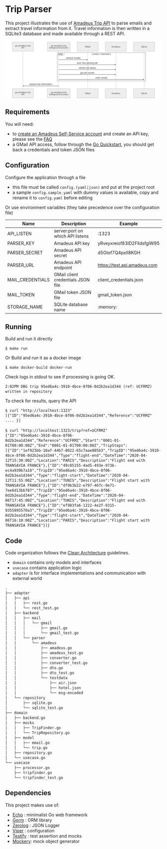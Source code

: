 # Trip Parser

This project illustrates the use of [Amadeus Trip API](https://developers.amadeus.com/self-service/category/trip/api-doc/trip-parser) to parse emails and extract travel information from it.
Travel information is then written in a SQLite3 database and made available through a REST API.

![alt text](doc/flowchart.svg?raw=true)

## Requirements

You will need:
- to [create an Amadeus Self-Service account](https://developers.amadeus.com/register) and create an API key, please see the [FAQ](https://developers.amadeus.com/support/faq/)
- a GMail API access, follow through the [Go Quickstart](https://developers.google.com/gmail/api/quickstart/go), you should get back a credentials and token JSON files

## Configuration

Configure the application through a file
- this file must be called `config.(yaml|json)` and put at the project root
- a sample `config.sample.yaml` with dummy values is available, copy and rename it to `config.yaml` before editing

Or use environment variables (they take precedence over the configuration file)

|Name               |Description                        |Example                        |
|---                |---                                |---                            |
|API_LISTEN         |server:port on which API listens   |:1323                          |
|PARSER_KEY         |Amadeus API key                    |yRveyxreiof83ID2FlldsfgIW95    |
|PARSER_SECRET      |Amadeus API secret                 |d5Gtof7Q4pxlI8KGH              |
|PARSER_URL         |Amadeus API endpoint               |https://test.api.amadeus.com   |
|MAIL_CREDENTIALS   |GMail client credentials JSON file |client_credentials.json        |
|MAIL_TOKEN         |GMail token JSON file              |gmail_token.json               |
|STORAGE_NAME       |SQLite database name               |:memory:                       |

## Running

Build and run it directly
```
$ make run
```

Or Build and run it as a docker image
```
$ make docker-build docker-run
```

Check logs in stdout to see if processing is going OK. 
```
2:02PM DBG trip 95ed6a4c-3910-4bce-8f06-0d2b2ea1d344 (ref: UCFRMZ) written in repository
```

To check for results, query the API
```
$ curl "http://localhost:1323"
[{"ID":"95ed6a4c-3910-4bce-8f06-0d2b2ea1d344","Reference":"UCFRMZ" .... }]

$ curl "http://localhost:1323/trip?ref=UCFRMZ"
{"ID":"95ed6a4c-3910-4bce-8f06-0d2b2ea1d344","Reference":"UCFRMZ","Start":"0001-01-01T00:00:00Z","End":"0001-01-01T00:00:00Z","TripSteps":[{"ID":"1ef923bb-10af-44b7-8022-65c7aae805b3","TripID":"95ed6a4c-3910-4bce-8f06-0d2b2ea1d344","Type":"flight-end","DateTime":"2020-04-12T15:30:00Z","Location":"PARIS","Description":"Flight end with TRANSAVIA FRANCE"},{"ID":"49c85155-4ad5-493e-973b-ec4a939b7a18","TripID":"95ed6a4c-3910-4bce-8f06-0d2b2ea1d344","Type":"flight-start","DateTime":"2020-04-12T11:55:00Z","Location":"TUNIS","Description":"Flight start with TRANSAVIA FRANCE"},{"ID":"df9b3b22-e797-467c-9e71-7ee6d13bb787","TripID":"95ed6a4c-3910-4bce-8f06-0d2b2ea1d344","Type":"flight-end","DateTime":"2020-04-06T17:45:00Z","Location":"TUNIS","Description":"Flight end with TRANSAVIA FRANCE"},{"ID":"ef983fa6-1222-4e2f-9315-9355895570a3","TripID":"95ed6a4c-3910-4bce-8f06-0d2b2ea1d344","Type":"flight-start","DateTime":"2020-04-06T16:10:00Z","Location":"PARIS","Description":"Flight start with TRANSAVIA FRANCE"}]}
```

## Code

Code organization follows the [Clean Architecture](https://blog.cleancoder.com/uncle-bob/2012/08/13/the-clean-architecture.html) guidelines.
- `domain` contains only models and interfaces
- `usecase` contains application logic
- `adapter` is for interface implementations and communication with external world

```
.
├── adapter
│   ├── api
│   │   ├── rest.go
│   │   └── rest_test.go
│   ├── backend
│   │   ├── mail
│   │   │   └── gmail
│   │   │       ├── gmail.go
│   │   │       └── gmail_test.go
│   │   └── parser
│   │       └── amadeus
│   │           ├── amadeus.go
│   │           ├── amadeus_test.go
│   │           ├── converter.go
│   │           ├── converter_test.go
│   │           ├── dto.go
│   │           ├── dto_test.go
│   │           └── testdata
│   │               ├── air.json
│   │               ├── hotel.json
│   │               └── msg-encoded
│   └── repository
│       ├── sqlite.go
│       └── sqlite_test.go
├── domain
│   ├── backend.go
│   ├── mocks
│   │   ├── TripFinder.go
│   │   └── TripRepository.go
│   ├── model
│   │   ├── email.go
│   │   └── trip.go
│   ├── repository.go
│   └── usecase.go
└── usecase
    ├── processor.go
    ├── tripfinder.go
    └── tripfinder_test.go

```


## Dependencies

This project makes use of:
- [Echo](https://github.com/labstack/echo) : minimalist Go web framework
- [Gorm](https://github.com/go-gorm/gorm) : ORM library
- [Zerolog](https://github.com/rs/zerolog) : JSON Logger
- [Viper](https://github.com/spf13/viper) : configuration
- [Testify](https://github.com/stretchr/testify) : test assertion and mocks
- [Mockery](https://github.com/vektra/mockery): mock object generator
